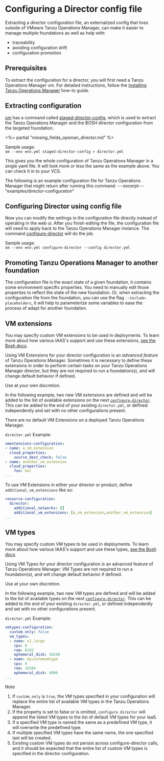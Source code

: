 # Configuring a Director config file

Extracting a director configuration file, an externalized config that lives outside of VMware Tanzu Operations Manager, can make it easier to manage multiple foundations as well as help with:

- traceability
- avoiding configuration drift
- configuration promotion


## Prerequisites

To extract the configuration for a director, you will first need a Tanzu Operations Manager vm.
For detailed instructions, follow the [Installing Tanzu Operations Manager](./installing-opsman.md) how-to guide.

## Extracting configuration

[om](https://github.com/pivotal-cf/om) has a command called [staged-director-config](../tasks.md#staged-director-config), which is used to extract
the Tanzu Operations Manager and the BOSH director configuration from the targeted foundation.

<%= partial "missing_fields_opsman_director.md" %>

Sample usage:  
`om --env env.yml staged-director-config > director.yml`  

This gives you the whole configuration of Tanzu Operations Manager in a single yaml file.
It will look more or less the same as the example above. You can check it
in to your VCS.

The following is an example configuration file for Tanzu Operations Manager that might return
after running this command:
---excerpt--- "examples/director-configuration"

## Configuring Director using config file

Now you can modify the settings in the configuration file directly instead of
operating in the web ui. After you finish editing the file, the configuration
file will need to apply back to the Tanzu Operations Manager instance. The command
[configure-director](../tasks.md#configure-director) will do the job.

Sample usage:  
`om --env env.yml configure-director --config director.yml`  


## Promoting Tanzu Operations Manager to another foundation

The configuration file is the exact state of a given foundation, it contains
some environment specific properties. You need to manually edit those
properties to reflect the state of the new foundation. Or, when extracting
the configuration file from the foundation, you can use the flag
`--include-placeholders`, it will help to parameterize some variables to
ease the process of adapt for another foundation.

## VM extensions

You may specify custom VM extensions to be used in deployments.
To learn more about how various IAAS's support and use these extensions,
[see the Bosh docs](https://bosh.io/docs/cloud-config/#vm-extensions).

Using VM Extensions for your director configuration
is an _advanced feature_ of Tanzu Operations Manager.
Sometimes it is necessary to define these extensions
in order to perform certain tasks on your Tanzu Operations Manager director,
but they are not required to run a foundation(s),
and will change default behavior if defined.

Use at your own discretion.

In the following example, two new VM extensions are defined
and will be added to the list of available extensions on the next [`configure-director`](../tasks.md#configure-director).
This can be added to the end of your existing `director.yml`,
or defined independently and set with no other configurations present.

There are no default VM Extensions on a deployed Tanzu Operations Manager.

`director.yml` Example:
```yaml
vmextensions-configuration:
- name: a_vm_extension
  cloud_properties:
    source_dest_check: false
- name: another_vm_extension
  cloud_properties:
    foo: bar
...
```

To use VM Extensions in either your director or product,
define `additional_vm_extensions` like so:
```yaml
resource-configuration:
  director:
    additional_networks: []
    additional_vm_extensions: [a_vm_extension,another_vm_extension]
...
```

## VM types

You may specify custom VM types to be used in deployments.
To learn more about how various IAAS's support and use these types,
[see the Bosh docs](https://bosh.io/docs/cloud-config/#vm-types).

Using VM Types for your director configuration
is an advanced feature of Tanzu Operations Manager.
VM Types are not required to run a foundation(s),
and will change default behavior if defined.

Use at your own discretion.

In the following example, two new VM types are defined
and will be added to the list of available types on the next [`configure-director`](../tasks.md#configure-director).
This can be added to the end of your existing `director.yml`,
or defined independently and set with no other configurations present.

`director.yml` Example:
```yaml
vmtypes-configuration:
  custom_only: false
  vm_types:
  - name: x1.large
    cpu: 8
    ram: 8192
    ephemeral_disk: 10240
  - name: mycustomvmtype
    cpu: 4
    ram: 16384
    ephemeral_disk: 4096
...
```

<p class="note">
<span class="note__title">Note</span>
<ol>
  <li>If <code>custom_only</code> is <code>true</code>,
  the VM types specified in your configuration will replace the entire list of available VM types in the Tanzu Operations Manager.</li>
  <li>If the property is set to false or is omitted,
  <code>configure_director</code> will append the listed VM types to the list of default VM types for your IaaS.</li>
  <li>If a specified VM type is named the same as a predefined VM type, it will overwrite the predefined type.</li>
  <li>If multiple specified VM types have the same name, the one specified last will be created.</li>
  <li>Existing custom VM types do not persist across configure-director calls,
  and it should be expected that the entire list of custom VM types is specified in the director configuration.</li>
</ol>
</p>

[//]: # ({% with path="../" %})
[//]: # (    {% include ".internal_link_url.md" %})
[//]: # ({% endwith %})
[//]: # ({% include ".external_link_url.md" %})
